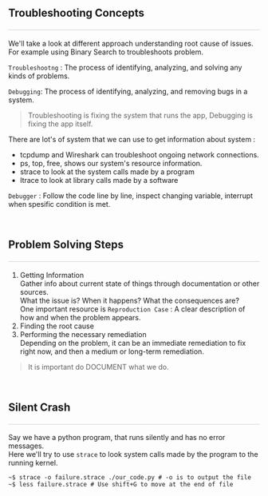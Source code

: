 <style>hr{opacity: 20%; height: 1px!important; margin-bottom:0px!important</style>

## Troubleshooting Concepts  <hr/>
We'll take a look at different approach understanding root cause of issues. For example using Binary Search to troubleshoots problem.

`Troubleshootng` : The process of identifying, analyzing, and solving any kinds of problems.

`Debugging`: The process of identifying, analyzing, and removing bugs in a system.

> Troubleshooting is fixing the system that runs the app, Debugging is fixing the app itself.

There are lot's of system that we can use to get information about system :
- tcpdump and Wireshark can troubleshoot ongoing network connections.
- ps, top, free, shows our system's resource information.
- strace to look at the system calls made by a program
- ltrace to look at library calls made by a software

`Debugger` : Follow the code line by line, inspect changing variable, interrupt when spesific condition is met.

<br>

## Problem Solving Steps  <hr/>
1. Getting Information<br>
Gather info about current state of things through documentation or other sources.<br>
What the issue is? When it happens? What the consequences are?<br>
One important resource is `Reproduction Case` : A clear description of how and when the problem appears.
2. Finding the root cause<br>
3. Performing the necessary remediation<br>
Depending on the problem, it can be an immediate remediation to fix right now, and then a medium or long-term remediation.

> It is important do DOCUMENT what we do.

<br>

## Silent Crash  <hr/>
Say we have a python program, that runs silently and has no error messages.<br>
Here we'll try to use `strace` to look system calls made by the program to the running kernel.<br>
```shell
~$ strace -o failure.strace ./our_code.py # -o is to output the file 
~$ less failure.strace # Use shift+G to move at the end of file 
```



